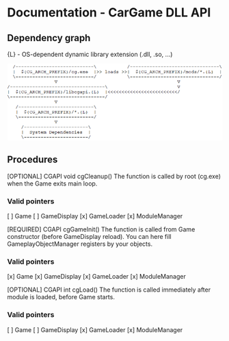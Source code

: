 # Documentation - CarGame DLL API

## Dependency graph

{L} - OS-dependent dynamic library extension (.dll, .so, ...)


![Dependency graph](https://raw.githubusercontent.com/sppmacd/CarGame/master/docs/dependency_graph.png "Dependency Graph")	
 
 
## Procedures


[OPTIONAL]
	CGAPI void cgCleanup()
The function is called by root (cg.exe) when the Game exits main loop.
	
### Valid pointers
[ ] Game
[ ] GameDisplay
[x] GameLoader
[x] ModuleManager


[REQUIRED]
	CGAPI cgGameInit()
The function is called from Game constructor (before GameDisplay reload).
You can here fill GameplayObjectManager registers by your objects.

### Valid pointers
[x] Game
[x] GameDisplay
[x] GameLoader
[x] ModuleManager


[OPTIONAL]
	CGAPI int cgLoad()
The function is called immediately after module is loaded, before Game
starts.

### Valid pointers
[ ] Game
[ ] GameDisplay
[x] GameLoader
[x] ModuleManager
	
